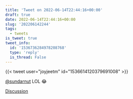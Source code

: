 ```yaml
---
title: 'Tweet on 2022-06-14T22:44:16+00:00'
draft: true
date: 2022-06-14T22:44:16+00:00
slug: '202206142244'
tags:
  - tweets
is_tweet: true
tweet_info:
  id: '1536736284978208768'
  type: 'reply'
  is_thread: False
---
```




{{< tweet user="joyjeetm" id="1536614120379691008" >}}

[@sundarnut](https://x.com/sundarnut) LOL 😂

[Discussion](https://x.com/sytelus/status/1536736284978208768)
